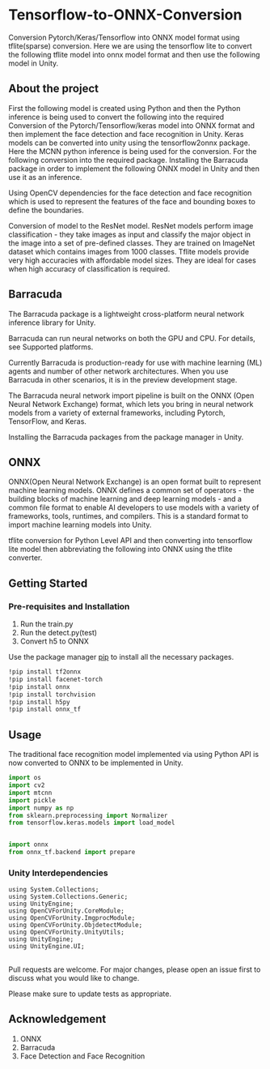 # Tensorflow-to-ONNX-Conversion
Conversion Pytorch/Keras/Tensorflow into ONNX model format using tflite(sparse) conversion.
Here we are using the tensorflow lite to convert the following tflite model into onnx model format and then use the following model in Unity.

## About the project

First the following model is created using Python and then the Python inference is being used to convert the following into the required 
Conversion of the Pytorch/Tensorflow/keras model into ONNX format and then implement the face detection and face recognition in Unity. Keras models can be converted into unity using the tensorflow2onnx package. Here the MCNN python inference is being used for the conversion. For the following conversion into the required package.
Installing the Barracuda package in order to implement the following ONNX model in Unity and then use it as an inference. 

Using OpenCV dependencies for the face detection and face recognition which is used to represent the features of the face and bounding boxes to define the boundaries.

Conversion of model to the ResNet model. ResNet models perform image classification - they take images as input and classify the major object in the image into a set of pre-defined classes. They are trained on ImageNet dataset which contains images from 1000 classes. Tflite models provide very high accuracies with affordable model sizes. They are ideal for cases when high accuracy of classification is required.

## Barracuda 
The Barracuda package is a lightweight cross-platform neural network inference library for Unity.

Barracuda can run neural networks on both the GPU and CPU. For details, see Supported platforms.

Currently Barracuda is production-ready for use with machine learning (ML) agents and number of other network architectures. When you use Barracuda in other scenarios, it is in the preview development stage.

The Barracuda neural network import pipeline is built on the ONNX (Open Neural Network Exchange) format, which lets you bring in neural network models from a variety of external frameworks, including Pytorch, TensorFlow, and Keras.

Installing the Barracuda packages from the package manager in Unity.

## ONNX
ONNX(Open Neural Network Exchange) is an open format built to represent machine learning models. ONNX defines a common set of operators - the building blocks of machine learning and deep learning models - and a common file format to enable AI developers to use models with a variety of frameworks, tools, runtimes, and compilers. This is a standard format to import machine learning models into Unity.

tflite conversion for Python Level API and then converting into tensorflow lite model then abbreviating the following into ONNX using the tflite converter.

## Getting Started

### Pre-requisites and Installation
1) Run the train.py
2) Run the detect.py(test)
3) Convert h5 to ONNX

Use the package manager [pip](https://pip.pypa.io/en/stable/) to install all the necessary packages.

```bash
!pip install tf2onnx
!pip install facenet-torch
!pip install onnx
!pip install torchvision
!pip install h5py
!pip install onnx_tf
```

## Usage
The traditional face recognition model implemented via using Python API is now converted to ONNX to be implemented in Unity.

```python
import os 
import cv2
import mtcnn
import pickle 
import numpy as np 
from sklearn.preprocessing import Normalizer
from tensorflow.keras.models import load_model


import onnx
from onnx_tf.backend import prepare

```

### Unity Interdependencies
```
using System.Collections;
using System.Collections.Generic;
using UnityEngine;
using OpenCVForUnity.CoreModule;
using OpenCVForUnity.ImgprocModule;
using OpenCVForUnity.ObjdetectModule;
using OpenCVForUnity.UnityUtils;
using UnityEngine;
using UnityEngine.UI;
```
## 
Pull requests are welcome. For major changes, please open an issue first to discuss what you would like to change.

Please make sure to update tests as appropriate.

## Acknowledgement

1) ONNX 
2) Barracuda
3) Face Detection and Face Recognition
